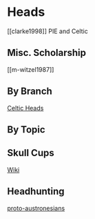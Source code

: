 
# Heads
[[clarke1998]] PIE and Celtic

## Misc. Scholarship
[[m-witzel1987]]
## By Branch
[Celtic Heads](celtic-heads.md)

## By Topic
## Skull Cups
[Wiki](https://en.wikipedia.org/wiki/Skull-cup)

## Headhunting
[proto-austronesians](baldick2013.md)